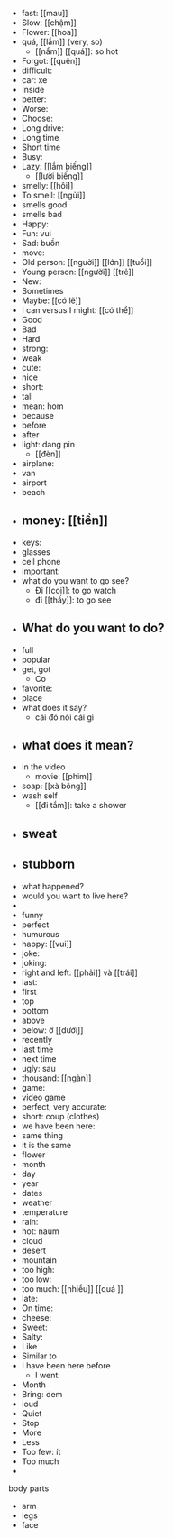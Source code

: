- fast: [[mau]]
- Slow: [[chậm]] 
- Flower: [[hoa]]
- quá, [[lắm]] (very, so)
	- [[nẩm]] [[quá]]: so hot
- Forgot: [[quên]]
- difficult: 
- car: xe
- Inside
- better: 
- Worse: 
- Choose: 
- Long drive: 
- Long time
- Short time
- Busy: 
- Lazy: [[lắm biếng]] 
	- [[lười biếng]]
- smelly: [[hôi]]
- To smell: [[ngửi]]
- smells good
- smells bad
- Happy: 
- Fun: vui
- Sad: buồn 
- move: 
- Old person: [[người]] [[lớn]] [[tuổi]] 
- Young person: [[người]] [[trẻ]] 
- New: 
- Sometimes
- Maybe: [[có lẽ]]
- I can versus I might: [[có thể]]
- Good
- Bad
- Hard
- strong: 
- weak
- cute: 
- nice
- short: 
- tall
- mean: hom
- because
- before
- after
- light: dang pin
	- [[đèn]]
- airplane: 
- van
- airport
- beach
- money: [[tiền]] 
	- 
- keys: 
- glasses
- cell phone
- important: 
- what do you want to go see?
	- Đi [[coi]]: to go watch
	- đi [[thấy]]: to go see
- What do you want to do?
	- 
- full
- popular
- get, got
	- Co
- favorite: 
- place
- what does it say?
	- cái đó nói cái gì 
- what does it mean?
	- 
- in the video
	- movie: [[phim]]
- soap: [[xà bông]] 
- wash self
	- [[đi tắm]]: take a shower
- sweat
	- 
- stubborn
	- 
- what happened?
- would you want to live here?
- 
- funny
- perfect
- humurous
- happy: [[vui]]
- joke: 
- joking: 
- right and left: [[phải]] và [[trái]]
- last: 
- first
- top
- bottom
- above
- below: ở [[dưới]]
- recently
- last time
- next time
- ugly: sau
- thousand: [[ngàn]]
- game: 
- video game
- perfect, very accurate: 
- short: coup (clothes)
- we have been here: 
- same thing
- it is the same
- flower
- month
- day 
- year
- dates
- weather
- temperature
- rain:
- hot: naum
- cloud
- desert
- mountain
- too high: 
- too low: 
- too much: [[nhiều]] [[quá ]]
- late: 
- On time: 
- cheese: 
- Sweet: 
- Salty: 
- Like
- Similar to
- I have been here before
	- I went: 
- Month
- Bring: dem
- loud
- Quiet
- Stop
- More
- Less
- Too few: ít
- Too much
- 


body parts
- arm
- legs
- face